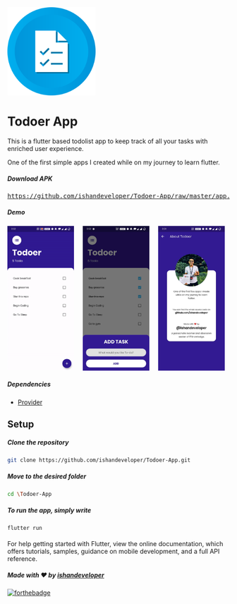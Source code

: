 <img src="https://github.com/ishandeveloper/Todoer-App/blob/master/Screenshots/icon.png?raw=false" width="200px">

# Todoer App

This is a flutter based todolist app to keep track of all your tasks with enriched user experience.

One of the first simple apps I created while on my journey to learn flutter.


##### Download APK
<pre><a href="https://github.com/ishandeveloper/Todoer-App/raw/master/app.apk">https://github.com/ishandeveloper/Todoer-App/raw/master/app.apk</a></pre>


##### Demo

  <img src="https://github.com/ishandeveloper/Todoer-App/blob/master/Screenshots/demo.gif?raw=false" width="30%">&nbsp;&nbsp;&nbsp;&nbsp;&nbsp;<img src="https://github.com/ishandeveloper/Todoer-App/blob/master/Screenshots/1.jpg?raw=false" width="30%">&nbsp;&nbsp;&nbsp;&nbsp;&nbsp;<img src="https://github.com/ishandeveloper/Todoer-App/blob/master/Screenshots/2.jpg?raw=false" width="30%">
  
##### Dependencies

* [Provider](https://pub.dev/packages/provider)

## Setup

  ##### Clone the repository
```bash
git clone https://github.com/ishandeveloper/Todoer-App.git
```
  ##### Move to the desired folder
```bash
cd \Todoer-App
```

  ##### To run the app, simply write
```bash
flutter run
```
####

For help getting started with Flutter, view the online documentation, which offers tutorials, samples, guidance on mobile development, and a full API reference.

##### Made with ♥ by <a href="https://github.com/ishandeveloper">ishandeveloper</a>


[![forthebadge](https://forthebadge.com/images/badges/built-with-love.svg)](https://github.com/ishandeveloper)